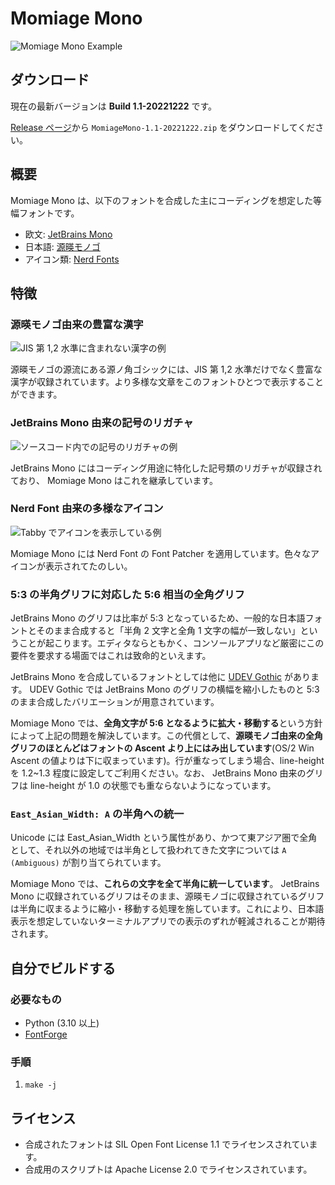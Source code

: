 # Momiage Mono

![Momiage Mono Example](./docs/MomiageMono.png)

## ダウンロード
現在の最新バージョンは **Build 1.1-20221222** です。

[Release ページ](https://github.com/kb10uy/MomiageMono/releases)から `MomiageMono-1.1-20221222.zip` をダウンロードしてください。

## 概要
Momiage Mono は、以下のフォントを合成した主にコーディングを想定した等幅フォントです。

- 欧文: [JetBrains Mono](https://www.jetbrains.com/ja-jp/lp/mono/)
- 日本語: [源暎モノゴ](https://okoneya.jp/font/genei-mono-go.html)
- アイコン類: [Nerd Fonts](https://www.nerdfonts.com/)

## 特徴

### 源暎モノゴ由来の豊富な漢字
![JIS 第 1,2 水準に含まれない漢字の例](./docs/various-kanji.png)

源暎モノゴの源流にある源ノ角ゴシックには、JIS 第 1,2 水準だけでなく豊富な漢字が収録されています。より多様な文章をこのフォントひとつで表示することができます。

### JetBrains Mono 由来の記号のリガチャ
![ソースコード内での記号のリガチャの例](./docs/symbol-ligature.png)

JetBrains Mono にはコーディング用途に特化した記号類のリガチャが収録されており、 Momiage Mono はこれを継承しています。

### Nerd Font 由来の多様なアイコン
![Tabby でアイコンを表示している例](./docs/nerdfont-icon.png)

Momiage Mono には Nerd Font の Font Patcher を適用しています。色々なアイコンが表示されてたのしい。

### 5:3 の半角グリフに対応した 5:6 相当の全角グリフ
JetBrains Mono のグリフは比率が 5:3 となっているため、一般的な日本語フォントとそのまま合成すると「半角 2 文字と全角 1 文字の幅が一致しない」ということが起こります。エディタならともかく、コンソールアプリなど厳密にこの要件を要求する場面ではこれは致命的といえます。

JetBrains Mono を合成しているフォントとしては他に [UDEV Gothic](https://github.com/yuru7/udev-gothic) があります。 UDEV Gothic では JetBrains Mono のグリフの横幅を縮小したものと 5:3 のまま合成したバリエーションが用意されています。

Momiage Mono では、**全角文字が 5:6 となるように拡大・移動する**という方針によって上記の問題を解決しています。この代償として、**源暎モノゴ由来の全角グリフのほとんどはフォントの Ascent より上にはみ出しています**(OS/2 Win Ascent の値よりは下に収まっています)。行が重なってしまう場合、line-height を 1.2~1.3 程度に設定してご利用ください。なお、 JetBrains Mono 由来のグリフは line-height が 1.0 の状態でも重ならないようになっています。

### `East_Asian_Width: A` の半角への統一
Unicode には East_Asian_Width という属性があり、かつて東アジア圏で全角として、それ以外の地域では半角として扱われてきた文字については `A (Ambiguous)` が割り当てられています。

Momiage Mono では、**これらの文字を全て半角に統一しています**。 JetBrains Mono に収録されているグリフはそのまま、源暎モノゴに収録されているグリフは半角に収まるように縮小・移動する処理を施しています。これにより、日本語表示を想定していないターミナルアプリでの表示のずれが軽減されることが期待されます。

## 自分でビルドする

### 必要なもの
* Python (3.10 以上)
* [FontForge](https://fontforge.org/en-US/)

### 手順
1. `make -j`

## ライセンス
- 合成されたフォントは SIL Open Font License 1.1 でライセンスされています。
- 合成用のスクリプトは Apache License 2.0 でライセンスされています。
